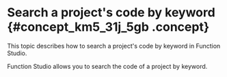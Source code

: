 # Search a project's code by keyword {#concept_km5_31j_5gb .concept}

This topic describes how to search a project's code by keyword in Function Studio.

Function Studio allows you to search the code of a project by keyword.

